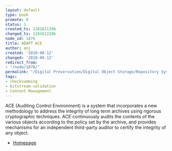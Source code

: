 ```yaml
---
layout: default
type: book
promote: 0
status: 1
created_ts: 1281621398
changed_ts: 1281622286
node_id: 1876
title: ADAPT ACE
author: anj
created: '2010-08-12'
changed: '2010-08-12'
redirect_from:
- "/node/1876/"
permalink: "/Digital Preservation/Digital Object Storage/Repository Systems/adapt_ace/"
tags:
- checksumming
- bitstream-validation
- Content Management
---
```

ACE (Auditing Control Environment) is a system that incorporates a new methodology to address the integrity of long term archives using rigorous cryptographic techniques. ACE continuously audits the contents of the various objects according to the policy set by the archive, and provides mechanisms for an independent third-party auditor to certify the integrity of any object. 

* [Homepage](https://wiki.umiacs.umd.edu/adapt/index.php/Ace)

